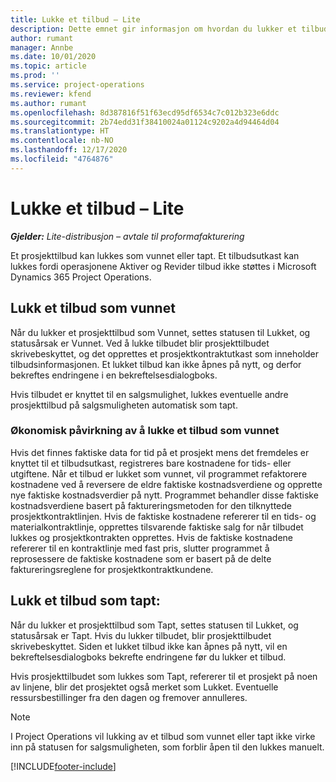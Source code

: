 ```yaml
---
title: Lukke et tilbud – Lite
description: Dette emnet gir informasjon om hvordan du lukker et tilbud i Project Operations.
author: rumant
manager: Annbe
ms.date: 10/01/2020
ms.topic: article
ms.prod: ''
ms.service: project-operations
ms.reviewer: kfend
ms.author: rumant
ms.openlocfilehash: 8d387816f51f63ecd95df6534c7c012b323e6ddc
ms.sourcegitcommit: 2b74edd31f38410024a01124c9202a4d94464d04
ms.translationtype: HT
ms.contentlocale: nb-NO
ms.lasthandoff: 12/17/2020
ms.locfileid: "4764876"
---
```

# <a name="close-a-quote---lite"></a>Lukke et tilbud – Lite

_**Gjelder:** Lite-distribusjon – avtale til proformafakturering_

Et prosjekttilbud kan lukkes som vunnet eller tapt. Et tilbudsutkast kan lukkes fordi operasjonene Aktiver og Revider tilbud ikke støttes i Microsoft Dynamics 365 Project Operations.

## <a name="close-a-quote-as-won"></a>Lukk et tilbud som vunnet

Når du lukker et prosjekttilbud som Vunnet, settes statusen til Lukket, og statusårsak er Vunnet. Ved å lukke tilbudet blir prosjekttilbudet skrivebeskyttet, og det opprettes et prosjektkontraktutkast som inneholder tilbudsinformasjonen. Et lukket tilbud kan ikke åpnes på nytt, og derfor bekreftes endringene i en bekreftelsesdialogboks.

Hvis tilbudet er knyttet til en salgsmulighet, lukkes eventuelle andre prosjekttilbud på salgsmuligheten automatisk som tapt.

### <a name="financial-impact-of-closing-a-quote-as-won"></a>Økonomisk påvirkning av å lukke et tilbud som vunnet

Hvis det finnes faktiske data for tid på et prosjekt mens det fremdeles er knyttet til et tilbudsutkast, registreres bare kostnadene for tids- eller utgiftene. Når et tilbud er lukket som vunnet, vil programmet refaktorere kostnadene ved å reversere de eldre faktiske kostnadsverdiene og opprette nye faktiske kostnadsverdier på nytt. Programmet behandler disse faktiske kostnadsverdiene basert på faktureringsmetoden for den tilknyttede prosjektkontraktlinjen. Hvis de faktiske kostnadene refererer til en tids- og materialkontraktlinje, opprettes tilsvarende faktiske salg for når tilbudet lukkes og prosjektkontrakten opprettes. Hvis de faktiske kostnadene refererer til en kontraktlinje med fast pris, slutter programmet å reprosessere de faktiske kostnadene som er basert på de delte faktureringsreglene for prosjektkontraktkundene.

## <a name="closing-a-quote-as-lost"></a>Lukk et tilbud som tapt:

Når du lukker et prosjekttilbud som Tapt, settes statusen til Lukket, og statusårsak er Tapt. Hvis du lukker tilbudet, blir prosjekttilbudet skrivebeskyttet. Siden et lukket tilbud ikke kan åpnes på nytt, vil en bekreftelsesdialogboks bekrefte endringene før du lukker et tilbud.

Hvis prosjekttilbudet som lukkes som Tapt, refererer til et prosjekt på noen av linjene, blir det prosjektet også merket som Lukket. Eventuelle ressursbestillinger fra den dagen og fremover annulleres.

> [!NOTE]
> I Project Operations vil lukking av et tilbud som vunnet eller tapt ikke virke inn på statusen for salgsmuligheten, som forblir åpen til den lukkes manuelt.


[!INCLUDE[footer-include](../../includes/footer-banner.md)]